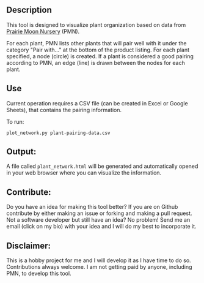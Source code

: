 Description
-----------

This tool is designed to visualize plant organization based on data from
[Prairie Moon Nursery](https://www.prairiemoon.com/) (PMN).

For each plant, PMN lists other plants that will pair well with it under
the category "Pair with..." at the bottom of the product listing.
For each plant specified, a node (circle) is created. If a plant is 
considered a good pairing according to PMN, an edge (line) is drawn between
the nodes for each plant.

Use
---

Current operation requires a CSV file (can be created in Excel or Google Sheets),
that contains the pairing information.

To run:

`plot_network.py plant-pairing-data.csv`

Output:
-------

A file called `plant_network.html` will be generated and automatically opened
in your web browser where you can visualize the information.

Contribute:
-----------

Do you have an idea for making this tool better? If you are on Github
contribute by either making an issue or forking and making a pull request.
Not a software developer but still have an idea? No problem! Send me an email
(click on my bio) with your idea and I will do my best to incorporate it.

Disclaimer:
-----------

This is a hobby project for me and I will develop it as I have time to do so.
Contributions always welcome. I am not getting paid by anyone, including PMN,
to develop this tool.